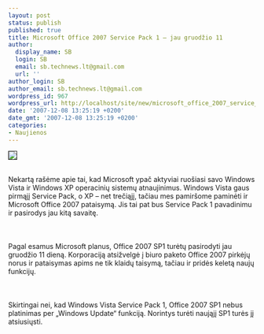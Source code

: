 ```yaml
---
layout: post
status: publish
published: true
title: Microsoft Office 2007 Service Pack 1 – jau gruodžio 11
author:
  display_name: SB
  login: SB
  email: sb.technews.lt@gmail.com
  url: ''
author_login: SB
author_email: sb.technews.lt@gmail.com
wordpress_id: 967
wordpress_url: http://localhost/site/new/microsoft_office_2007_service_pack_1_-_jau_gruodzio_11/
date: '2007-12-08 13:25:19 +0200'
date_gmt: '2007-12-08 13:25:19 +0200'
categories:
- Naujienos
---
```

<div class="imgright"><img src="http://www.technews.lt/upl/Failai/ofiiceSP1.jpg" border="1"></div>
<p><br>Nekartą rašėme apie tai, kad Microsoft ypač aktyviai ruošiasi savo Windows Vista ir Windows XP operacinių sistemų atnaujinimus. Windows Vista gaus pirmąjį Service Pack, o XP – net trečiąjį, tačiau mes pamiršome paminėti ir Microsoft Office 2007 pataisymą. Jis tai pat bus Service Pack 1 pavadinimu ir pasirodys jau kitą savaitę.<br />
<br><br />
<br>Pagal esamus Microsoft planus, Office 2007 SP1 turėtų pasirodyti jau gruodžio 11 dieną. Korporaciją atsižvelgė į biuro paketo Office 2007 pirkėjų norus ir pataisymas apims ne tik klaidų taisymą, tačiau ir pridės keletą naujų funkcijų.<br />
<br><br />
<br>Skirtingai nei, kad Windows Vista Service Pack 1, Office 2007 SP1 nebus platinimas per „Windows Update“ funkciją. Norintys turėti naująjį SP1 turės jį atsiusiųsti.<br />
<br><br />
<br></p>
